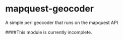 mapquest-geocoder
=================

A simple perl geocoder that runs on the mapquest API

####This module is currently incomplete. 
